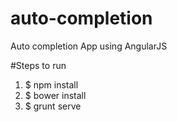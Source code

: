 # auto-completion
Auto completion App using AngularJS

#Steps to run

1. $ npm install
2. $ bower install
3. $ grunt serve


